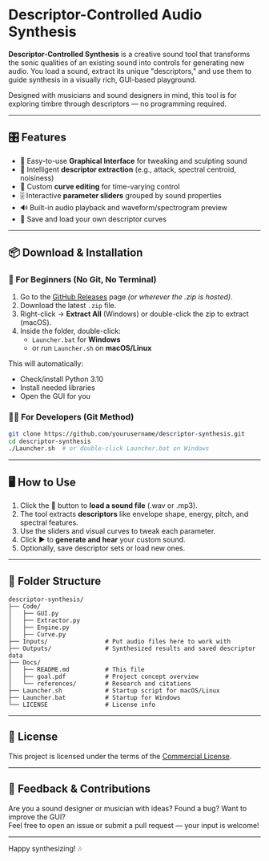 # Descriptor-Controlled Audio Synthesis

**Descriptor-Controlled Synthesis** is a creative sound tool that transforms the sonic qualities of an existing sound into controls for generating new audio. You load a sound, extract its unique "descriptors," and use them to guide synthesis in a visually rich, GUI-based playground.

Designed with musicians and sound designers in mind, this tool is for exploring timbre through descriptors — no programming required.

---

## 🎛 Features

- 🎨 Easy-to-use **Graphical Interface** for tweaking and sculpting sound
- 🔎 Intelligent **descriptor extraction** (e.g., attack, spectral centroid, noisiness)
- 🧠 Custom **curve editing** for time-varying control
- 🎚 Interactive **parameter sliders** grouped by sound properties
- 🔊 Built-in audio playback and waveform/spectrogram preview
- 💾 Save and load your own descriptor curves

---

## 📦 Download & Installation

### 👶 For Beginners (No Git, No Terminal)

1. Go to the [GitHub Releases](https://github.com/yourusername/descriptor-synthesis/releases) page *(or wherever the .zip is hosted)*.
2. Download the latest `.zip` file.
3. Right-click → **Extract All** (Windows) or double-click the zip to extract (macOS).
4. Inside the folder, double-click:
   - `Launcher.bat` for **Windows**
   - or run `Launcher.sh` on **macOS/Linux**

This will automatically:
- Check/install Python 3.10
- Install needed libraries
- Open the GUI for you

### 🧑‍💻 For Developers (Git Method)

```bash
git clone https://github.com/yourusername/descriptor-synthesis.git
cd descriptor-synthesis
./Launcher.sh  # or double-click Launcher.bat on Windows
```

---

## 🖥 How to Use

1. Click the 📂 button to **load a sound file** (.wav or .mp3).
2. The tool extracts **descriptors** like envelope shape, energy, pitch, and spectral features.
3. Use the sliders and visual curves to tweak each parameter.
4. Click ▶️ to **generate and hear** your custom sound.
5. Optionally, save descriptor sets or load new ones.

---

## 📁 Folder Structure

```
descriptor-synthesis/
├── Code/
│   ├── GUI.py
│   ├── Extractor.py
│   ├── Engine.py
│   ├── Curve.py
├── Inputs/                # Put audio files here to work with
├── Outputs/               # Synthesized results and saved descriptor data
├── Docs/
│   ├── README.md          # This file
│   ├── goal.pdf           # Project concept overview
│   └── references/        # Research and citations
├── Launcher.sh            # Startup script for macOS/Linux
├── Launcher.bat           # Startup for Windows
└── LICENSE                # License info
```

---

## 📄 License

This project is licensed under the terms of the [Commercial License](../LICENSE).

---

## 💬 Feedback & Contributions

Are you a sound designer or musician with ideas? Found a bug? Want to improve the GUI?  
Feel free to open an issue or submit a pull request — your input is welcome!

---

Happy synthesizing! 🎶
